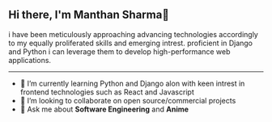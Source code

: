 
## Hi there, I'm Manthan Sharma👋
i have been meticulously approaching advancing technologies accordingly to my equally proliferated skills and emerging intrest.
proficient in Django and Python i can leverage them to develop high-performance web applications.

---

- 🌱 I’m currently learning Python and Django alon with keen intrest in frontend technologies such as React and Javascript
- 👯 I’m looking to collaborate on open source/commercial projects
- 💬 Ask me about **Software Engineering** and **Anime**

